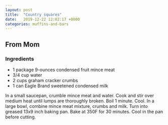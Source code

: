 ```yaml
---
layout: post
title:  "Country squares"
date:   2019-12-22 12:02:17 +0000
categories: muffins-and-bars
---
```


## From Mom
### Ingredients
* 1 package 9-ounces condensed fruit mince meat
* 3/4 cup water
* 2 cups graham cracker crumbs
* 1 can Eagle Brand sweetened condensed milk


In a small saucepan, crumble mince meat and water. Cook and stir over medium heat until lumps are thoroughly broken. Boil 1 minute. Cool. In a large bowl, combine mince meat mixture, crumbs and milk. Turn into greased 13x9 inch baking pan. Bake at 350F for 30 minutes. Cool in the pan before cutting.
